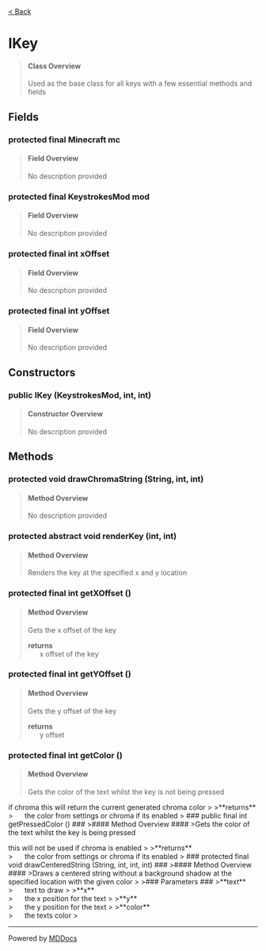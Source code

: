 [< Back](README.md)
# IKey #
>#### Class Overview ####
>Used as the base class for all keys with a few essential methods and fields
## Fields ##
### protected final Minecraft mc ###
>#### Field Overview ####
>No description provided
>
### protected final KeystrokesMod mod ###
>#### Field Overview ####
>No description provided
>
### protected final int xOffset ###
>#### Field Overview ####
>No description provided
>
### protected final int yOffset ###
>#### Field Overview ####
>No description provided
>
## Constructors ##
### public IKey (KeystrokesMod, int, int) ###
>#### Constructor Overview ####
>No description provided
>
## Methods ##
### protected void drawChromaString (String, int, int) ###
>#### Method Overview ####
>No description provided
>
### protected abstract void renderKey (int, int) ###
>#### Method Overview ####
>Renders the key at the specified x and y location
>
### protected final int getXOffset () ###
>#### Method Overview ####
>Gets the x offset of the key
>
>**returns**<br />
>&nbsp;&nbsp;&nbsp;&nbsp;&nbsp;&nbsp;x offset of the key
>
### protected final int getYOffset () ###
>#### Method Overview ####
>Gets the y offset of the key
>
>**returns**<br />
>&nbsp;&nbsp;&nbsp;&nbsp;&nbsp;&nbsp;y offset
>
### protected final int getColor () ###
>#### Method Overview ####
>Gets the color of the text whilst the key is not being pressed
 <p>
 if chroma this will return the current generated chroma color
>
>**returns**<br />
>&nbsp;&nbsp;&nbsp;&nbsp;&nbsp;&nbsp;the color from settings or chroma if its enabled
>
### public final int getPressedColor () ###
>#### Method Overview ####
>Gets the color of the text whilst the key is being pressed
 <p>
 this will not be used if chroma is enabled
>
>**returns**<br />
>&nbsp;&nbsp;&nbsp;&nbsp;&nbsp;&nbsp;the color from settings or chroma if its enabled
>
### protected final void drawCenteredString (String, int, int, int) ###
>#### Method Overview ####
>Draws a centered string without a background shadow at the specified location
      with the given color
>
>### Parameters ###
>**text**<br />
>&nbsp;&nbsp;&nbsp;&nbsp;&nbsp;&nbsp;text to draw
>
>**x**<br />
>&nbsp;&nbsp;&nbsp;&nbsp;&nbsp;&nbsp;the x position for the text
>
>**y**<br />
>&nbsp;&nbsp;&nbsp;&nbsp;&nbsp;&nbsp;the y position for the text
>
>**color**<br />
>&nbsp;&nbsp;&nbsp;&nbsp;&nbsp;&nbsp;the texts color
>

---
Powered by [MDDocs](https://github.com/VRCube/MDDocs)